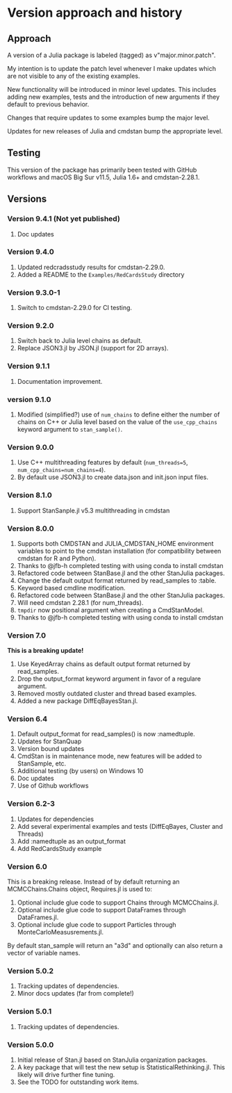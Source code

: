 # Version approach and history

## Approach

A version of a Julia package is labeled (tagged) as v"major.minor.patch".

My intention is to update the patch level whenever I make updates which are not visible to any of the existing examples.

New functionality will be introduced in minor level updates. This includes adding new examples, tests and the introduction of new arguments if they default to previous behavior.

Changes that require updates to some examples bump the major level.

Updates for new releases of Julia and cmdstan bump the appropriate level.

## Testing

This version of the package has primarily been tested with GitHub workflows and macOS Big Sur v11.5, Julia 1.6+ and cmdstan-2.28.1.

## Versions

### Version 9.4.1 (Not yet published)

1. Doc updates

### Version 9.4.0

1. Updated redcradsstudy results for cmdstan-2.29.0.
2. Added a README to the `Examples/RedCardsStudy` directory

### Version 9.3.0-1

1. Switch to cmdstan-2.29.0 for CI testing.

### Version 9.2.0

1. Switch back to Julia level chains as default.
2. Replace JSON3.jl by JSON.jl (support for 2D arrays).

### Version 9.1.1

1. Documentation improvement.

### version 9.1.0

1. Modified (simplified?) use of `num_chains` to define either the number of chains on C++ or Julia level based on the value of the `use_cpp_chains` keyword argument to `stan_sample()`.

### Version 9.0.0

1. Use C++ multithreading features by default (`num_threads=5`, `num_cpp_chains=num_chains=4`).
2. By default use JSON3.jl to create data.json and init.json input files.

### Version 8.1.0

1. Support StanSanple.jl v5.3 multithreading in cmdstan

### Version 8.0.0

1. Supports both CMDSTAN and JULIA_CMDSTAN_HOME environment variables to point to the cmdstan installation (for compatibility between cmdstan for R and Python).
2. Thanks to @jfb-h completed testing with using conda to install cmdstan
3. Refactored code between StanBase.jl and the other StanJulia packages.
4. Change the default output format returned by read_samples to :table.
5. Keyword based cmdline modification.
6. Refactored code between StanBase.jl and the other StanJulia packages.
7. Will need cmdstan 2.28.1 (for num_threads).
8. `tmpdir` now positional argument when creating a CmdStanModel.
9. Thanks to @jfb-h completed testing with using conda to install cmdstan

### Version 7.0

**This is a breaking update!**

1. Use KeyedArray chains as default output format returned by read_samples.
2. Drop the output_format keyword argument in favor of a regulare argument.
3. Removed mostly outdated cluster and thread based examples.
4. Added a new package DiffEqBayesStan.jl.

### Version 6.4

1. Default output_format for read_samples() is now :namedtuple.
2. Updates for StanQuap
3. Version bound updates
4. CmdStan is in maintenance mode, new features will be added to StanSample, etc.
5. Additional testing (by users) on Windows 10
6. Doc updates
7. Use of Github workflows

### Version 6.2-3

1. Updates for dependencies
2. Add several experimental examples and tests (DiffEqBayes, Cluster and Threads)
3. Add :namedtuple as an output_format
4. Add RedCardsStudy example

### Version 6.0

This is a breaking release. Instead of by default returning an MCMCChains.Chains object,
Requires.jl is used to:

1. Optional include glue code to support Chains through MCMCChains.jl.
2. Optional include glue code to support DataFrames through DataFrames.jl.
3. Optional include glue code to support Particles through MonteCarloMeasusrements.jl.

By default stan_sample will return an "a3d" and optionally can also return a vector of variable names.

### Version 5.0.2

1. Tracking updates of dependencies.
2. Minor docs updates (far from complete!)

### Version 5.0.1

1. Tracking updates of dependencies.

### Version 5.0.0

1. Initial release of Stan.jl based on StanJulia organization packages.
2. A key package that will test the new setup is StatisticalRethinking.jl. This likely will drive further fine tuning.
3. See the TODO for outstanding work items.
